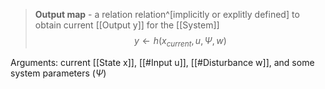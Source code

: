 > **Output map** - a relation
relation^[implicitly or explitly defined] to obtain  current [[Output y]] for the [[System]]
> $$y \leftarrow h(x_{current}, u, \Psi, w)$$
 
Arguments: current [[State x]], [[#Input u]], [[#Disturbance w]], and some system parameters ($\Psi$)